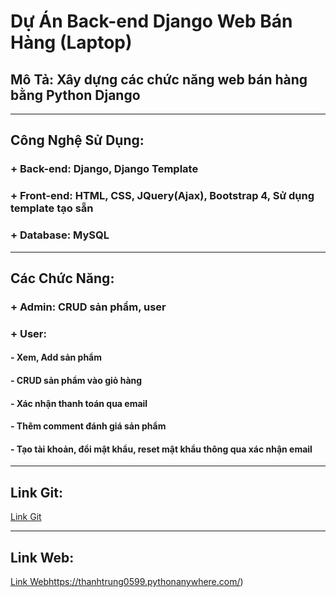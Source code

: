 # Dự Án Back-end Django Web Bán Hàng (Laptop)
## Mô Tả: Xây dựng các chức năng web bán hàng bằng Python Django
___
## Công Nghệ Sử Dụng:
### + Back-end: Django, Django Template
### + Front-end: HTML, CSS, JQuery(Ajax), Bootstrap 4, Sử dụng template tạo sẵn
### + Database: MySQL
___
## Các Chức Năng:
### + Admin: CRUD sản phẩm, user
### + User:
#### - Xem, Add sản phẩm
#### - CRUD sản phẩm vào giỏ hàng
#### - Xác nhận thanh toán qua email
#### - Thêm comment đánh giá sản phẩm
#### - Tạo tài khoản, đổi mật khẩu, reset mật khẩu thông qua xác nhận email
___
## Link Git:
[Link Git](https://github.com/trung123-gif/myweb.git)
___
## Link Web:
[Link Web](https://thanhtrung0599.pythonanywhere.com/)https://thanhtrung0599.pythonanywhere.com/)
